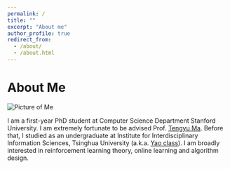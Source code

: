 ```yaml
---
permalink: /
title: ""
excerpt: "About me"
author_profile: true
redirect_from: 
  - /about/
  - /about.html
---
```


# About Me

![Picture of Me](../images/kfdong.png)

I am a first-year PhD student at Computer Science Department Stanford University.
I am extremely fortunate to be advised Prof. [Tengyu Ma](https://ai.stanford.edu/~tengyuma/). 
Before that, I studied as an undergraduate at Institute for Interdisciplinary Information Sciences, Tsinghua University (a.k.a. [Yao class](https://iiis.tsinghua.edu.cn/en/yaoclass/)). 
I am broadly interested in reinforcement learning theory, online learning and algorithm design.
